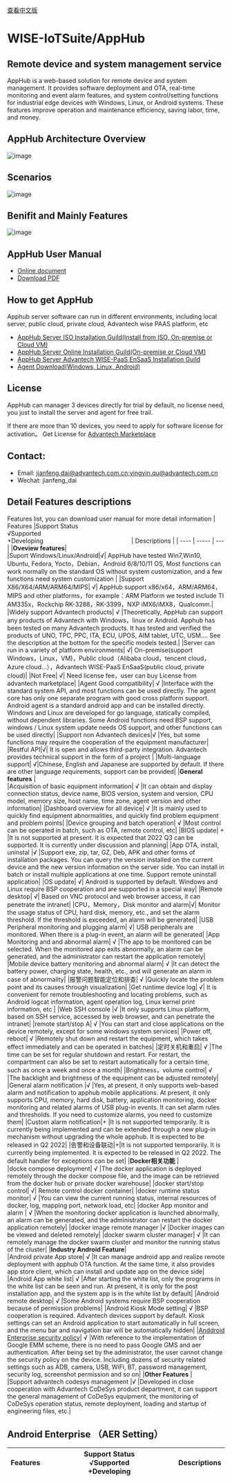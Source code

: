 [查看中文版](https://github.com/EdgeSolution/AppHub/blob/main/README_ZH.md)
# WISE-IoTSuite/AppHub
## Remote device and system management service<br>
AppHub is a web-based solution for remote device and system management. It provides software deployment and OTA, real-time monitoring and event alarm features, and system control/setting functions for industrial edge devices with Windows, Linux, or Android systems. These features improve operation and maintenance efficiency, saving labor, time, and money. 

## AppHub Architecture Overview 

![image](https://user-images.githubusercontent.com/20899121/159214634-7b0c53a2-f988-4044-a029-caab4a6ce98c.png)

## Scenarios
![image](https://user-images.githubusercontent.com/20899121/159214546-afdaab20-3c23-443f-8f0d-a255973f8f5b.png)

## Benifit and Mainly Features
![image](https://user-images.githubusercontent.com/20899121/159214436-ef65c572-e47a-41d9-853c-3e12e45f14aa.png)

## AppHub User Manual
*  [Online document](https://docs.wise-paas.advantech.com/en/Guides_and_API_References/ApplicationServices/1611826936336928113/1613468986148692729/v1.0.1)
*  [Download PDF](https://docs.wise-paas.advantech.com/en/Guides_and_API_References/ApplicationServices/1611826936336928113/1613468986148692729/v1.0.1)

##  How to get AppHub
Apphub server software can run in different environments, including local server, public cloud, private cloud, Advantech wise PAAS platform, etc
* [AppHub Server ISO Installation Guild(Install from ISO, On-premise or Cloud VM)](https://drive.google.com/drive/folders/1ijrMNZEtBwX1auGMGfCRlcl2l9r0etTV?usp=sharing)
* [AppHub Server Online Installation Guild(On-premise or Cloud VM)](https://github.com/EdgeSolution/AppHub-VM-Cloud)
* [AppHub Server Advantech WISE-PaaS EnSaaS Installation Guild](https://github.com/EdgeSolution/AppHub_On_EnSaaS)
* [Agent Download(Windows, Linux, Android)](https://drive.google.com/drive/folders/17LYyCHQp48ghUJmuU8s56tuWzMQIpy4X?usp=sharing)
    
## License

AppHub can manager 3 devices directly for trial by default, no license need, you just to install the server and agent for free trail.

If there are more than 10 devices, you need to apply for software license for activation。
Get License for [Advantech Marketplace](https://wise-paas.advantech.com/en-us/marketplace/product/advantech.wise-paas-apphub/pricing-details)

## Contact: 
* Email: jianfeng.dai@advantech.com.cn;yingyin.qu@advantech.com.cn
* Wechat: jianfeng_dai

## Detail Features descriptions
Features list, you can download user manual for more detail information
| Features |Support Status<br> √Supported<br>+Developing<img width=200/> | Descriptions |
| ---- | -----  | --- |
|**Oveview features**|		
|Suport Windows/Linux/Android|√|	AppHub have tested Win7,Win10, Ubuntu, Fedora, Yocto，Debian，Android 6/8/10/11 OS, Most functions can work normally on the standard OS without system customization, and a few functions need system customization |
|Support X86/X64/ARM/ARM64/MIPS|	√|	AppHub support x86/x64，ARM/ARM64，MIPS and other platforms，for example：ARM Platform we tested include TI AM335x，Rockchip RK-3288，RK-3399，NXP iMX6/iMX8，Qualcomm.|
|Widely support Advantech products|	√	|Theoretically, AppHub can support any products of Advantech with Windows，linux or Android. Apphub has been tested on many Advantech products. It has tested and verified the products of UNO, TPC, PPC, ITA, ECU, UPOS, AIM tablet, UTC, USM.... See the description at the bottom for the specific models tested.|
|Server can run in a variety of platform environments|	√|	On-premise(support Windows，Linux，VM)，Public cloud（Alibaba cloud，tencent cloud，Azure cloud...），Advantech WISE-PaaS EnSaaS(public cloud, private cloud)|
|Not Free|	√|	Need license fee，user can buy License from advantech marketplace|
|Agent Good compatibility|	√	|Interface with the standard system API, and most functions can be used directly. The agent core has only one separate program with good cross platform support. Android agent is a standard android app and can be installed directly. Windows and Linux are developed for go language, statically compiled, without dependent libraries. Some Android functions need BSP support, windows / Linux system update needs OS support, and other functions can be used directly|
|Support non Advantech devices|√	|Yes, but some functions may require the cooperation of the equipment manufacturer|
|Restful API|√|	It is open and allows third-party integration. Advantech provides technical support in the form of a project |
|Multi-language support|	√|Chinese, English and Japanese are supported by default. If there are other language requirements, support can be provided|
|**General features**	|	
|Acquisition of basic equipment information|	√	|It can obtain and display connection status, device name, BIOS version, system and version, CPU model, memory size, host name, time zone, agent version and other information|
|Dashboard overview for all device|	√	|It is mainly used to quickly find equipment abnormalities, and quickly find problem equipment and problem points|
|Device grouping and batch operation|	√	|Most control can be operated in batch, such as OTA, remote control, etc|
|BIOS update|	+	|It is not supported at present. It is expected that 2022 Q3 can be supported. It is currently under discussion and planning|
|App OTA, install, uninstal	|√	|Support exe, zip, tar, GZ, Deb, APK and other forms of installation packages. You can query the version installed on the current device and the new version information on the server side. You can install in batch or install multiple applications at one time. Support remote uninstall application|
|OS update|	√|	Android is supported by default. Windows and Linux require BSP cooperation and are supported in a special way|
|Remote desktop|	√|	Based on VNC protocol and web browser access, it can penetrate the intranet|
|CPU，Memory，Disk monitor and alarm|√|	Monitor the usage status of CPU, hard disk, memory, etc., and set the alarm threshold. If the threshold is exceeded, an alarm will be generated|
|USB Peripheral monitoring and plugging alarm|	√|	USB peripherals are monitored. When there is a plug-in event, an alarm will be generated|
|App Monitoring and and abnormal alarm|	√	|The app to be monitored can be selected. When the monitored app exits abnormally, an alarm can be generated, and the administrator can restart the application remotely|
|Mobile device battery monitoring and abnormal alarm|	√	|It can detect the battery power, charging state, health, etc., and will generate an alarm in case of abnormality|
|报警问题智能定位和排查|	√	|Quickly locate the problem point and its causes through visualization|
|Get runtime device log|	√|	It is convenient for remote troubleshooting and locating problems, such as Android logcat information, agent operation log, Linux kernel print information, etc |
|Web SSH console	|√	|It only supports Linux platform, based on SSH service, accessed by web browser, and can penetrate the intranet|
|remote start/stop A|	√	|You can start and close applications on the device remotely, except for some windows system services|
|Power off, reboot|	√	|Remotely shut down and restart the equipment, which takes effect immediately and can be operated in batches|
|定时关机和重启|	√	|The time can be set for regular shutdown and restart. For restart, the compartment can also be set to restart automatically for a certain time, such as once a week and once a month|
|Brightness，volume control|	√	|The backlight and brightness of the equipment can be adjusted remotely|
|General alarm notification	|√	|Yes, at present, it only supports web-based alarm and notification to apphub mobile applications. At present, it only supports CPU, memory, hard disk, battery, application monitoring, docker monitoring and related alarms of USB plug-in events. It can set alarm rules and thresholds. If you need to customize alarms, you need to customize them|
|Custom alarm notification|+	|It is not supported temporarily. It is currently being implemented and can be extended through a new plug-in mechanism without upgrading the whole apphub. It is expected to be released in Q2 2022|
|告警和设备联动|+|It is not supported temporarily. It is currently being implemented. It is expected to be released in Q2 2022. The default handler for exceptions can be set|
|**Docker相关功能**	|	
|docke compose deployment|	√	|The docker application is deployed remotely through the docker compose file, and the image can be retrieved from the docker hub or private docker warehouse|
|docker start/stop control|	√|	Remote control docker container|
|docker runtime status monitor|	√	|You can view the current running status, internal resources of docker, log, mapping port, network load, etc|
|docker App monitor and alarm |	√	|When the monitoring docker application is launched abnormally, an alarm can be generated, and the administrator can restart the docker application remotely|
|docker image remote manager	|√	|Docker images can be viewed and deleted remotely|
|docker swarm cluster manager|	√	|It can remotely manage the docker swarm cluster and monitor the running status of the cluster|
|**Industry Android Feature**|		
|Android private App store|	√	|It can manage android app and realize remote deployment with apphub OTA function. At the same time, it also provides app store client, which can install and update app on the device side|
|Android App white list|	√	|After starting the white list, only the programs in the white list can be seen and run. At present, it is only for the post installation app, and the system app is in the white list by default|
|Android remote desktop|	√	|Some Android systems require BSP cooperation because of permission problems|
|Android Kiosk Mode setting|	√	|BSP cooperation is required. Advantech devices support by default. Kiosk settings can set an Android application to start automatically in full screen, and the menu bar and navigation bar will be automatically hidden|
|[Anddroid Enterprise security policy](https://github.com/EdgeSolution/AppHub/edit/main/README.md#android-enterprise-aer-setting)|	√	|With reference to the implementation of Google EMM scheme, there is no need to pass Google GMS and aer authentication. After being set by the administrator, the user cannot change the security policy on the device. Including dozens of security related settings such as ADB, camera, USB, WiFi, BT, password management, security log, screenshot permission and so on|
|**Other Features**	|	
|Support advantech codesys management	|√	|Developed in close cooperation with Advantech CoDeSys product department, it can support the general management of CoDeSys equipment, the monitoring of CoDeSys operation status, remote deployment, loading and startup of engineering files, etc.|

## Android Enterprise （AER Setting）
| Features |Support Status<br>√Supported<br>+Developing<img width=200/> | Descriptions |
| ---- | -----  | --- |
